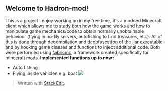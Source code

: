 ## Welcome to Hadron-mod!

This is a project I enjoy working on in my free time, it's a modded Minecraft client which allows me to study both how the game works and how to manipulate game mechanics/code to obtain normally unobtainable behaviour (flying in no-fly servers, autofishing to find treasures, etc.).
All of this is done through decompilation and deobfuscation of the .jar executable and by hooking game classes and functions to inject additional code. Both were performed using [fabricmc](https://fabricmc.net/), a framework created specifically for minecraft mods.
**Implemented functions up to now:**

 - Auto fishing
 - Flying inside vehicles e.g. boat
![](https://imgur.com/a/js0SLw3)
> Written with [StackEdit](https://stackedit.io/).
